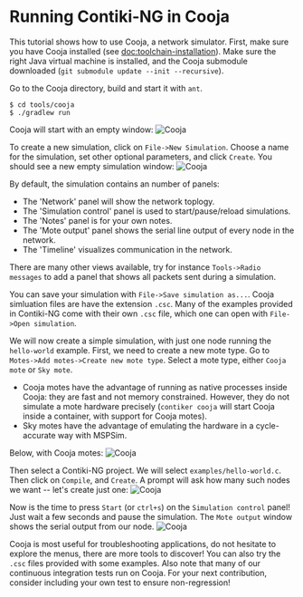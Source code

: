 # Running Contiki‐NG in Cooja

This tutorial shows how to use Cooja, a network simulator.
First, make sure you have Cooja installed (see [doc:toolchain-installation]).
Make sure the right Java virtual machine is installed, and the Cooja submodule downloaded (`git submodule update --init --recursive`).

Go to the Cooja directory, build and start it with `ant`.

```
$ cd tools/cooja
$ ./gradlew run
```

Cooja will start with an empty window:
![Cooja](https://contiki-ng.github.io/images/Cooja1.png)

To create a new simulation, click on `File->New Simulation`.
Choose a name for the simulation, set other optional parameters, and click `Create`.
You should see a new empty simulation window:
![Cooja](https://contiki-ng.github.io/images/Cooja2.png)

By default, the simulation contains an number of panels:
* The 'Network' panel will show the network toplogy.
* The 'Simulation control' panel is used to start/pause/reload simulations.
* The 'Notes' panel is for your own notes.
* The 'Mote output' panel shows the serial line output of every node in the network.
* The 'Timeline' visualizes communication in the network.

There are many other views available, try for instance `Tools->Radio messages` to add a panel that shows all packets sent during a simulation.

You can save your simulation with `File->Save simulation as...`.
Cooja simluation files are have the extension `.csc`.
Many of the examples provided in Contiki-NG come with their own `.csc` file, which one can open with `File->Open simulation`.

We will now create a simple simulation, with just one node running the `hello-world` example.
First, we need to create a new mote type.
Go to `Motes->Add motes->Create new mote type`.
Select a mote type, either `Cooja mote` or `Sky mote`.
* Cooja motes have the advantage of running as native processes inside Cooja: they are fast and not memory constrained. However, they do not simulate a mote hardware precisely (`contiker cooja` will start Cooja inside a container, with support for Cooja motes).
* Sky motes have the advantage of emulating the hardware in a cycle-accurate way with MSPSim.

Below, with Cooja motes:
![Cooja](https://contiki-ng.github.io/images/Cooja3.png)

Then select a Contiki-NG project.
We will select `examples/hello-world.c`.
Then click on `Compile`, and `Create`.
A prompt will ask how many such nodes we want -- let's create just one:
![Cooja](https://contiki-ng.github.io/images/Cooja-hello-world.png)

Now is the time to press `Start` (or `ctrl+s`) on the `Simulation control` panel!
Just wait a few seconds and pause the simulation.
The `Mote output` window shows the serial output from our node.
![Cooja](https://contiki-ng.github.io/images/Cooja-hello-world-log.png)

Cooja is most useful for troubleshooting applications, do not hesitate to explore the menus, there are more tools to discover!
You can also try the `.csc` files provided with some examples.
Also note that many of our continuous integration tests run on Cooja.
For your next contribution, consider including your own test to ensure non-regression!

[doc:toolchain-installation]: https://github.com/contiki-ng/contiki-ng/wiki#setting-up-contiki-ng
